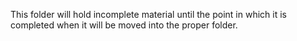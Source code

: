 This folder will hold incomplete material until the point in which it is completed when it will be moved into the proper folder.
